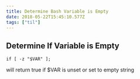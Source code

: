 ```yaml
---
title: Determine Bash Variable is Empty
date: 2018-05-22T15:45:10.577Z
tags: ["til"]
---
```

Determine If Variable is Empty
---

`if [ -z "$VAR" ];`

will return true if $VAR is unset or set to empty string
